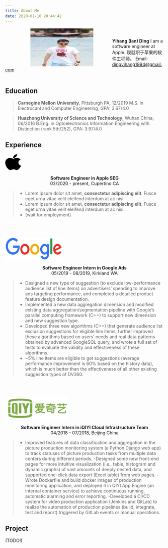 ```yaml
---
title: About Me
date: 2020-01-10 20:44:42
---
```


<img src="me.jpeg" alt="drawing" width="200" height="120" style="float: left; margin-right: 60px;margin-left: 80px;"/> 
<br>

**Yihang (Ian) Ding**
I am a software engineer at Apple.
现就职于苹果的软件工程师。
Email: dingyihang1994@gmail.com
<br>
<br>

## Education
>**Carnegine Mellon University**, Pittsburgh PA, 12/2019
>M.S. in Electrocanl and Computer Engineering, GPA: 3.67/4.0

>**Huazhong University of Science and Technology**, Wuhan China, 06/2016
>B.Eng. in Optoelectronics Information Engineering with Distinction (rank 5th/252), GPA: 3.97/4.0

## Experience
<img src="apple_logo.svg" alt="drawing" width="50" height="50" style="float: center;"/> <p style="text-align: center;"> **Software Engineer in Apple SEG** <br> 03/2020 - present, Cupertino CA </p> 
>- Lorem ipsum dolor sit amet, **consectetur adipiscing elit**. Fusce eget urna vitae velit eleifend interdum at ac nisi.
>- Lorem ipsum dolor sit amet, **consectetur adipiscing elit**. Fusce eget urna vitae velit eleifend interdum at ac nisi.
>- (wait for employment)

<img src="google_logo.png" alt="drawing" width="180" height="70" style="float: center; margin-top: 50px;" /> <p style="text-align: center;"> **Software Engineer Intern in Google Ads** <br> 05/2019 - 08/2019, Kirkland WA </p> 
>- Designed a new type of suggestion (to exclude low-performance audience list of line items) on advertisers’ spending to improve ads targeting performance, and completed a detailed product feature design documentation.
>- Implemented a new data aggregation dimension and modified existing data aggregation/segmentation pipeline with Google’s parallel computing framework (C++) to support new dimension and new suggestion type.
>- Developed three new algorithms (C++) that generate audience list exclusion suggestions for eligible line items, further improved these algorithms based on users’ needs and real data patterns obtained by advanced GoogleSQL query, and wrote a full set of tests to evaluate the validity and effectiveness of these algorithms.
>- ~5% line items are eligible to get suggestions (average performance improvement is 60% based on the history data), which is much better than the effectiveness of all other existing suggestion types of DV360.

<img src="iqiyi_logo.png" alt="drawing" width="200" height="70" style="float: center; margin-top: 50px;" /> <p style="text-align: center;"> **Software Engineer Intern in iQIYI Cloud Infrastructure Team** <br> 04/2018 - 07/2018, Beijing China </p> 
>- Improved features of data classification and aggregation in the picture production monitoring system (a Python Django web app) to track statuses of picture production tasks from multiple data centers during different periods.
>-Designed some new front-end pages for more intuitive visualization (i.e., table, histogram and dynamic graphs) of vast amounts of deeply nested data, and supported one-click data export (Excel table) from web pages.
>-Wrote Dockerfile and build docker images of production monitoring application, and deployed it in QIYI App Engine (an internal container service) to achieve continuous running, automatic alarming and error reporting.
>-Developed a CI/CD system for video production application (Jenkins and GitLab) to realize the automation of production pipelines (build, integrate, test and report) triggered by GitLab events or manual operations.

## Project

(TODO!)



